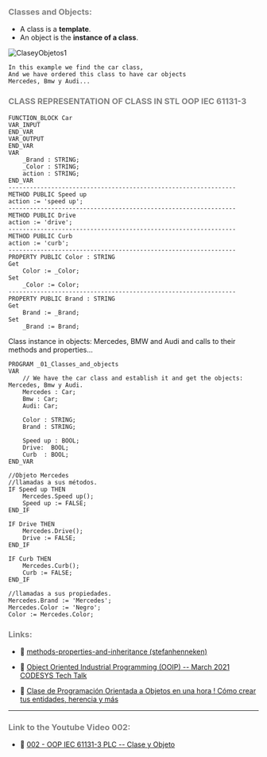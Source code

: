 ### <span style="color:grey">Classes and Objects:</span>

- A class is a **template**.
- An object is the **instance of a class**.

![ClaseyObjetos1](../imagenes/OOP-Class-and-Object.jpg)

```text
In this example we find the car class,
And we have ordered this class to have car objects
Mercedes, Bmw y Audi...
```
### <span style="color:grey">CLASS REPRESENTATION OF CLASS IN STL OOP IEC 61131-3</span>
```iecst
FUNCTION_BLOCK Car
VAR_INPUT
END_VAR
VAR_OUTPUT
END_VAR
VAR
	_Brand : STRING;
	_Color : STRING;
	action : STRING;
END_VAR
----------------------------------------------------------------
METHOD PUBLIC Speed ​​up
action := 'speed up';
----------------------------------------------------------------
METHOD PUBLIC Drive
action := 'drive';
----------------------------------------------------------------
METHOD PUBLIC Curb
action := 'curb';
----------------------------------------------------------------
PROPERTY PUBLIC Color : STRING
Get
    Color := _Color;
Set
    _Color := Color;
----------------------------------------------------------------
PROPERTY PUBLIC Brand : STRING
Get
    Brand := _Brand;
Set
    _Brand := Brand;
```
Class instance in objects: Mercedes, BMW and Audi and calls to their methods and properties...
```iecst
PROGRAM _01_Classes_and_objects
VAR
	// We have the car class and establish it and get the objects: Mercedes, Bmw y Audi.
	Mercedes : Car;
	Bmw : Car;
	Audi: Car;
	
	Color : STRING;
	Brand : STRING;
	
	Speed ​​up : BOOL;
	Drive:  BOOL;
	Curb  : BOOL;	
END_VAR

//Objeto Mercedes
//llamadas a sus métodos.
IF Speed ​​up THEN
	Mercedes.Speed ​​up();
	Speed ​​up := FALSE;
END_IF

IF Drive THEN
	Mercedes.Drive();
	Drive := FALSE;
END_IF

IF Curb THEN
	Mercedes.Curb();
	Curb := FALSE;
END_IF

//llamadas a sus propiedades.
Mercedes.Brand := 'Mercedes';
Mercedes.Color := 'Negro';
Color := Mercedes.Color;
```
### <span style="color:grey">Links:</span>

- 🔗 [methods-properties-and-inheritance (stefanhenneken)](https://stefanhenneken.net/2017/04/23/iec-61131-3-methods-properties-and-inheritance/)

- 🔗 [Object Oriented Industrial Programming (OOIP) -- March 2021 CODESYS Tech Talk](https://www.youtube.com/watch?v=vRGaW4L762k)

- 🔗 [Clase de Programación Orientada a Objetos en una hora ! Cómo crear tus entidades, herencia y más](https://www.youtube.com/watch?v=2jfIfeY4lrQ)

***
### <span style="color:grey">Link to the Youtube Video 002:</span>
- 🔗 [002 - OOP IEC 61131-3 PLC -- Clase y Objeto](https://youtu.be/3IudQIj1noo)
